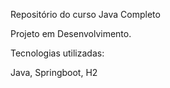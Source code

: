 Repositório do curso Java Completo

Projeto em Desenvolvimento.

Tecnologias utilizadas:

Java, Springboot, H2
